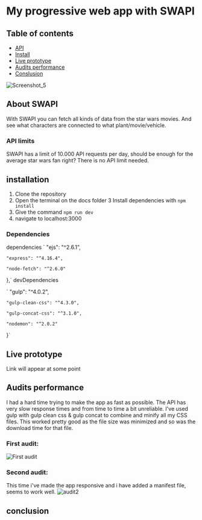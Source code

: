 # My progressive web app with SWAPI

## Table of contents
- [API](#about-swapi)
- [Install](#installation)
- [Live prototype](#live-prototype)
- [Audits performance](#audits-performance)
- [Conslusion](#conclusion)

![Screenshot_5](https://user-images.githubusercontent.com/43336468/76844943-59ad1d80-683e-11ea-8a24-b14bf41eae25.png)

## About SWAPI
With SWAPI you can fetch all kinds of data from the star wars movies. And see what characters are connected to what plant/movie/vehicle.

### API limits
SWAPI has a limit of 10.000 API requests per day, should be enough for the average star wars fan right?
There is no API limit needed.

## installation
  1. Clone the repository
  2. Open the terminal on the docs folder
  3 Install dependencies with `npm install`
  3. Give the command `npm run dev`
  4. navigate to localhost:3000
  
  ### Dependencies
  dependencies
  ` "ejs": "^2.6.1",
    
    "express": "^4.16.4",
    
    "node-fetch": "^2.6.0"
  },`
    devDependencies
 
   ` "gulp": "^4.0.2",
    
    "gulp-clean-css": "^4.3.0",
    
    "gulp-concat-css": "^3.1.0",
    
    "nodemon": "^2.0.2"
  }`
  
## Live prototype
Link will appear at some point

## Audits performance
I had a hard time trying to make the app as fast as possible. The API has very slow response times and from time to time a bit unreliable.
I've used gulp with gulp clean css & gulp concat to combine and minify all my CSS files. This worked pretty good as the file size was minimized and so was the download time for that file.
### First audit:
![First audit](https://user-images.githubusercontent.com/43336468/77434617-7074e680-6de1-11ea-8915-d2032a84b9fc.png)

### Second audit:
This time i've made the app responsive and i have added a manifest file, seems to work well.
![audit2](https://user-images.githubusercontent.com/43336468/77447088-90130b80-6def-11ea-9165-19df5f56e349.png)

## conclusion




